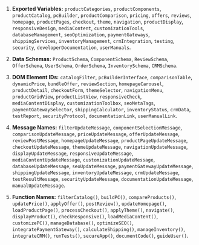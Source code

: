 1. **Exported Variables:** `productCategories`, `productComponents`, `productCatalog`, `pcBuilder`, `productComparison`, `pricing`, `offers`, `reviews`, `homepage`, `productPages`, `checkout`, `theme`, `navigation`, `productDisplay`, `responsiveDesign`, `mediaContent`, `customizationTools`, `databaseManagement`, `seoOptimization`, `paymentGateways`, `shippingServices`, `inventoryManagement`, `crmIntegration`, `testing`, `security`, `developerDocumentation`, `userManuals`.

2. **Data Schemas:** `ProductSchema`, `ComponentSchema`, `ReviewSchema`, `OfferSchema`, `UserSchema`, `OrderSchema`, `InventorySchema`, `CRMSchema`.

3. **DOM Element IDs:** `catalogFilter`, `pcBuilderInterface`, `comparisonTable`, `dynamicPrice`, `bundleOffer`, `reviewSection`, `homepageCarousel`, `productDetail`, `checkoutForm`, `themeSelector`, `navigationMenu`, `productGridView`, `productListView`, `responsiveCheck`, `mediaContentDisplay`, `customizationToolbox`, `seoMetaTags`, `paymentGatewaySelector`, `shippingCalculator`, `inventoryStatus`, `crmData`, `testReport`, `securityProtocol`, `documentationLink`, `userManualLink`.

4. **Message Names:** `filterUpdateMessage`, `componentSelectionMessage`, `comparisonUpdateMessage`, `priceUpdateMessage`, `offerUpdateMessage`, `reviewPostMessage`, `homepageUpdateMessage`, `productPageUpdateMessage`, `checkoutUpdateMessage`, `themeUpdateMessage`, `navigationUpdateMessage`, `displayUpdateMessage`, `responsiveUpdateMessage`, `mediaContentUpdateMessage`, `customizationUpdateMessage`, `databaseUpdateMessage`, `seoUpdateMessage`, `paymentGatewayUpdateMessage`, `shippingUpdateMessage`, `inventoryUpdateMessage`, `crmUpdateMessage`, `testResultMessage`, `securityUpdateMessage`, `documentationUpdateMessage`, `manualUpdateMessage`.

5. **Function Names:** `filterCatalog()`, `buildPC()`, `compareProducts()`, `updatePrice()`, `applyOffer()`, `postReview()`, `updateHomepage()`, `loadProductPage()`, `processCheckout()`, `applyTheme()`, `navigate()`, `displayProduct()`, `checkResponsive()`, `loadMediaContent()`, `customizePC()`, `manageDatabase()`, `optimizeSEO()`, `integratePaymentGateway()`, `calculateShipping()`, `manageInventory()`, `integrateCRM()`, `runTests()`, `secureApp()`, `documentCode()`, `guideUser()`.